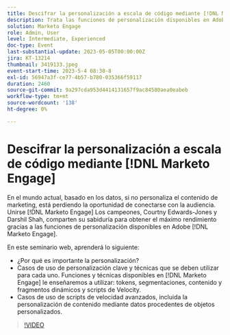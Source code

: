 ```yaml
---
title: Descifrar la personalización a escala de código mediante [!DNL Marketo Engage]
description: Trata las funciones de personalización disponibles en Adobe [!DNL Marketo Engage]; Tokens, Segmentaciones, Contenido y fragmentos dinámicos y Scripts de Velocity.  Casos de uso de scripts de velocidad avanzados, incluida la personalización de contenido mediante datos procedentes de objetos personalizados.
solution: Marketo Engage
role: Admin, User
level: Intermediate, Experienced
doc-type: Event
last-substantial-update: 2023-05-05T00:00:00Z
jira: KT-13214
thumbnail: 3419133.jpeg
event-start-time: 2023-5-4 08:30-8
exl-id: 56947a3f-ce77-4b57-b780-035366f59117
duration: 2460
source-git-commit: 9a297cda953d4414131657f9ac84580aea0eabeb
workflow-type: tm+mt
source-wordcount: '138'
ht-degree: 0%

---
```


# Descifrar la personalización a escala de código mediante [!DNL Marketo Engage]

En el mundo actual, basado en los datos, si no personaliza el contenido de marketing, está perdiendo la oportunidad de conectarse con la audiencia. Unirse [!DNL Marketo Engage] Los campeones, Courtny Edwards-Jones y Darshil Shah, comparten su sabiduría para obtener el máximo rendimiento gracias a las funciones de personalización disponibles en Adobe [!DNL Marketo Engage].

En este seminario web, aprenderá lo siguiente:

* ¿Por qué es importante la personalización?
* Casos de uso de personalización clave y técnicas que se deben utilizar para cada uno. Funciones y técnicas disponibles en [!DNL Marketo Engage] le enseñaremos a utilizar: tokens, segmentaciones, contenido y fragmentos dinámicos y scripts de Velocity.
* Casos de uso de scripts de velocidad avanzados, incluida la personalización de contenido mediante datos procedentes de objetos personalizados.

>[!VIDEO](https://video.tv.adobe.com/v/3419133/?learn=on)

